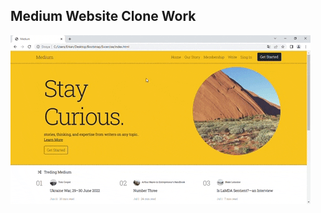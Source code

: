 ## Medium Website Clone Work

![gif](https://github.com/erkansrli/Bootstrap/blob/master/Excercise_MediumClon/Asset/Medium.gif)
